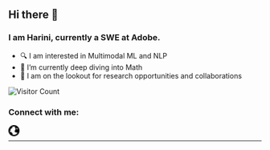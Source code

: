 ## Hi there 👋
### I am Harini, currently a SWE at Adobe. 

- 🔍 I am interested in Multimodal ML and NLP
- 🌱 I’m currently deep diving into Math
- 👯 I am on the lookout for research opportunities and collaborations

![Visitor Count](https://profile-counter.glitch.me/harini-si/count.svg)

### Connect with me:

[<img align="left" alt="harini-si.github.io" width="22px" src="https://raw.githubusercontent.com/iconic/open-iconic/master/svg/globe.svg" />][Website]
[<img align="left" alt="" width="22px" src="https://cdn.jsdelivr.net/npm/simple-icons@v3/icons/twitter.svg" />][Twitter]
[<img align="left" alt="" width="22px" src="https://cdn.jsdelivr.net/npm/simple-icons@v3/icons/linkedin.svg" />][Linkedin]
[<img align="left" alt="" width="22px" src="https://www.pikpng.com/pngl/b/44-442505_google-scholar-twitter-instagram-google-scholar-icon-svg.png" />][GoogleScholar]
<br />

---


[website]: https://harini-si.github.io
[twitter]: https://twitter.com/hariniskumar10
[linkedin]: https://www.linkedin.com/in//harini-s-i-a140b61bb/
[GoogleScholar]: [https://scholar.google.com/citations?user=3Unw6gkAAAAJ&hl=en](https://scholar.google.com/citations?user=Q35ix-YAAAAJ&hl=en)


